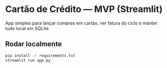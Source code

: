 # Cartão de Crédito — MVP (Streamlit)

App simples para lançar compras em cartão, ver fatura do ciclo e manter tudo local em SQLite.

## Rodar localmente
```bash
pip install -r requirements.txt
streamlit run app.py

